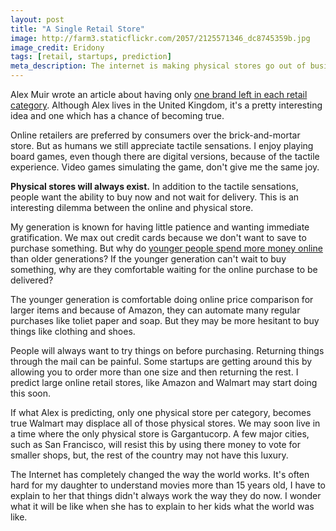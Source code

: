 ```yaml
---
layout: post
title: "A Single Retail Store"
image: http://farm3.staticflickr.com/2057/2125571346_dc8745359b.jpg
image_credit: Eridony
tags: [retail, startups, prediction]
meta_description: The internet is making physical stores go out of business faster than Walmart. Only one store will survive in a single category.
---
```


Alex Muir wrote an article about having only [one brand left in each retail category][1]. Although Alex lives in the United Kingdom, it's a pretty interesting idea and one which has a chance of becoming true.

Online retailers are preferred by consumers over the brick-and-mortar store. But as humans we still appreciate tactile sensations. I enjoy playing board games, even though there are digital versions, because of the tactile experience. Video games simulating the game, don't give me the same joy.

__Physical stores will always exist.__ In addition to the tactile sensations, people want the ability to buy now and not wait for delivery. This is an interesting dilemma between the online and physical store.

My generation is known for having little patience and wanting immediate gratification. We max out credit cards because we don't want to save to purchase something. But why do [younger people spend more money online][2] than older generations? If the younger generation can't wait to buy something, why are they comfortable waiting for the online purchase to be delivered?

The younger generation is comfortable doing online price comparison for larger items and because of Amazon, they can automate many regular purchases like toliet paper and soap. But they may be more hesitant to buy things like clothing and shoes.

People will always want to try things on before purchasing. Returning things through the mail can be painful. Some startups are getting around this by allowing you to order more than one size and then returning the rest. I predict large online retail stores, like Amazon and Walmart may start doing this soon.

If what Alex is predicting, only one physical store per category, becomes true Walmart may displace all of those physical stores. We may soon live in a time where the only physical store is Gargantucorp. A few major cities, such as San Francisco, will resist this by using there money to vote for smaller shops, but, the rest of the country may not have this luxury.

The Internet has completely changed the way the world works. It's often hard for my daughter to understand movies more than 15 years old, I have to explain to her that things didn't always work the way they do now. I wonder what it will be like when she has to explain to her kids what the world was like.

[1]: http://www.alexmuir.com/retailing-to-the-last-man-standing
[2]: http://inblurbs.com/blog/why-to-attract-generation-y-who-increasingly-spending-more-money-online/